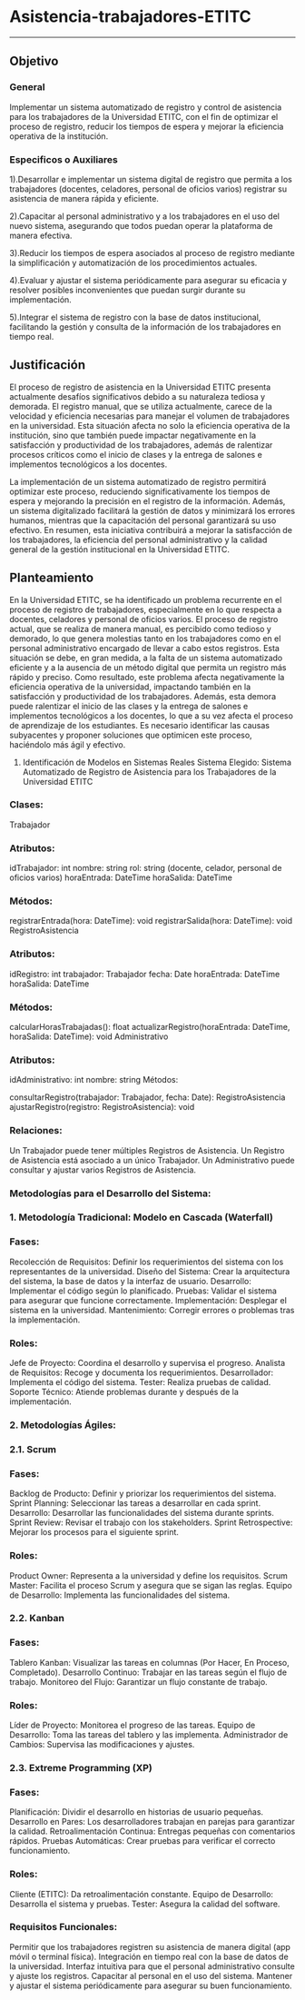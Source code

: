 # Asistencia-trabajadores-ETITC
---

## Objetivo

### General
Implementar un sistema automatizado de registro y control de asistencia para los trabajadores de la Universidad ETITC, con el fin de optimizar el proceso de registro, reducir los tiempos de espera y mejorar la eficiencia operativa de la institución.

### Especificos o Auxiliares
1).Desarrollar e implementar un sistema digital de registro que permita a los trabajadores (docentes, celadores, personal de oficios varios) registrar su asistencia de manera rápida y eficiente.

2).Capacitar al personal administrativo y a los trabajadores en el uso del nuevo sistema, asegurando que todos puedan operar la plataforma de manera efectiva.

3).Reducir los tiempos de espera asociados al proceso de registro mediante la simplificación y automatización de los procedimientos actuales.

4).Evaluar y ajustar el sistema periódicamente para asegurar su eficacia y resolver posibles inconvenientes que puedan surgir durante su implementación.

5).Integrar el sistema de registro con la base de datos institucional, facilitando la gestión y consulta de la información de los trabajadores en tiempo real.



## Justificación 
El proceso de registro de asistencia en la Universidad ETITC presenta actualmente desafíos significativos debido a su naturaleza tediosa y demorada. El registro manual, que se utiliza actualmente, carece de la velocidad y eficiencia necesarias para manejar el volumen de trabajadores en la universidad. Esta situación afecta no solo la eficiencia operativa de la institución, sino que también puede impactar negativamente en la satisfacción y productividad de los trabajadores, además de ralentizar procesos críticos como el inicio de clases y la entrega de salones e implementos tecnológicos a los docentes.

La implementación de un sistema automatizado de registro permitirá optimizar este proceso, reduciendo significativamente los tiempos de espera y mejorando la precisión en el registro de la información. Además, un sistema digitalizado facilitará la gestión de datos y minimizará los errores humanos, mientras que la capacitación del personal garantizará su uso efectivo. En resumen, esta iniciativa contribuirá a mejorar la satisfacción de los trabajadores, la eficiencia del personal administrativo y la calidad general de la gestión institucional en la Universidad ETITC.

## Planteamiento
En la Universidad ETITC, se ha identificado un problema recurrente en el proceso de registro de trabajadores, especialmente en lo que respecta a docentes, celadores y personal de oficios varios. El proceso de registro actual, que se realiza de manera manual, es percibido como tedioso y demorado, lo que genera molestias tanto en los trabajadores como en el personal administrativo encargado de llevar a cabo estos registros. Esta situación se debe, en gran medida, a la falta de un sistema automatizado eficiente y a la ausencia de un método digital que permita un registro más rápido y preciso. Como resultado, este problema afecta negativamente la eficiencia operativa de la universidad, impactando también en la satisfacción y productividad de los trabajadores. Además, esta demora puede ralentizar el inicio de las clases y la entrega de salones e implementos tecnológicos a los docentes, lo que a su vez afecta el proceso de aprendizaje de los estudiantes. Es necesario identificar las causas subyacentes y proponer soluciones que optimicen este proceso, haciéndolo más ágil y efectivo.

1. Identificación de Modelos en Sistemas Reales
Sistema Elegido: Sistema Automatizado de Registro de Asistencia para los Trabajadores de la Universidad ETITC

### Clases:

Trabajador

### Atributos:

idTrabajador: int
nombre: string
rol: string (docente, celador, personal de oficios varios)
horaEntrada: DateTime
horaSalida: DateTime

### Métodos:
registrarEntrada(hora: DateTime): void
registrarSalida(hora: DateTime): void
RegistroAsistencia

### Atributos:
idRegistro: int
trabajador: Trabajador
fecha: Date
horaEntrada: DateTime
horaSalida: DateTime

### Métodos:
calcularHorasTrabajadas(): float
actualizarRegistro(horaEntrada: DateTime, horaSalida: DateTime): void
Administrativo

### Atributos:
idAdministrativo: int
nombre: string
Métodos:

consultarRegistro(trabajador: Trabajador, fecha: Date): RegistroAsistencia
ajustarRegistro(registro: RegistroAsistencia): void

### Relaciones:
Un Trabajador puede tener múltiples Registros de Asistencia.
Un Registro de Asistencia está asociado a un único Trabajador.
Un Administrativo puede consultar y ajustar varios Registros de Asistencia.


### Metodologías para el Desarrollo del Sistema:

### 1. Metodología Tradicional: Modelo en Cascada (Waterfall)

### Fases:
Recolección de Requisitos: Definir los requerimientos del sistema con los representantes de la universidad.
Diseño del Sistema: Crear la arquitectura del sistema, la base de datos y la interfaz de usuario.
Desarrollo: Implementar el código según lo planificado.
Pruebas: Validar el sistema para asegurar que funcione correctamente.
Implementación: Desplegar el sistema en la universidad.
Mantenimiento: Corregir errores o problemas tras la implementación.

### Roles:
Jefe de Proyecto: Coordina el desarrollo y supervisa el progreso.
Analista de Requisitos: Recoge y documenta los requerimientos.
Desarrollador: Implementa el código del sistema.
Tester: Realiza pruebas de calidad.
Soporte Técnico: Atiende problemas durante y después de la implementación.

### 2. Metodologías Ágiles:

### 2.1. Scrum

### Fases:
Backlog de Producto: Definir y priorizar los requerimientos del sistema.
Sprint Planning: Seleccionar las tareas a desarrollar en cada sprint.
Desarrollo: Desarrollar las funcionalidades del sistema durante sprints.
Sprint Review: Revisar el trabajo con los stakeholders.
Sprint Retrospective: Mejorar los procesos para el siguiente sprint.

### Roles:
Product Owner: Representa a la universidad y define los requisitos.
Scrum Master: Facilita el proceso Scrum y asegura que se sigan las reglas.
Equipo de Desarrollo: Implementa las funcionalidades del sistema.

### 2.2. Kanban

### Fases:
Tablero Kanban: Visualizar las tareas en columnas (Por Hacer, En Proceso, Completado).
Desarrollo Continuo: Trabajar en las tareas según el flujo de trabajo.
Monitoreo del Flujo: Garantizar un flujo constante de trabajo.

### Roles:
Líder de Proyecto: Monitorea el progreso de las tareas.
Equipo de Desarrollo: Toma las tareas del tablero y las implementa.
Administrador de Cambios: Supervisa las modificaciones y ajustes.

### 2.3. Extreme Programming (XP)

### Fases:
Planificación: Dividir el desarrollo en historias de usuario pequeñas.
Desarrollo en Pares: Los desarrolladores trabajan en parejas para garantizar la calidad.
Retroalimentación Continua: Entregas pequeñas con comentarios rápidos.
Pruebas Automáticas: Crear pruebas para verificar el correcto funcionamiento.

### Roles:
Cliente (ETITC): Da retroalimentación constante.
Equipo de Desarrollo: Desarrolla el sistema y pruebas.
Tester: Asegura la calidad del software.

### Requisitos Funcionales:
Permitir que los trabajadores registren su asistencia de manera digital (app móvil o terminal física).
Integración en tiempo real con la base de datos de la universidad.
Interfaz intuitiva para que el personal administrativo consulte y ajuste los registros.
Capacitar al personal en el uso del sistema.
Mantener y ajustar el sistema periódicamente para asegurar su buen funcionamiento.

